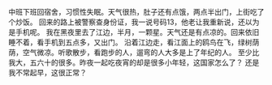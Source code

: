 中班下班回宿舍，习惯性失眠。天气很热，肚子还有点饿，两点半出门，上街吃了个炒饭。
回来的路上被警察查身份证，我一说号码13，他老让我重新说，还以为是手机呢。
我在黑夜里去了江边，半月，一颗星。天气还是有点凉的。回来依旧睡不着，看手机到五点多，又出门。
沿着江边走，看江面上的鸥鸟在飞，绿树荫荫，空气微凉。听歌散步，看跑步的人，遛弯的人大多是上了年纪的人。
至少比我大，五六十的很多。昨夜一起吃夜宵的却是很多小年轻，这国家怎么了？
还是我不常起早，这很正常？
